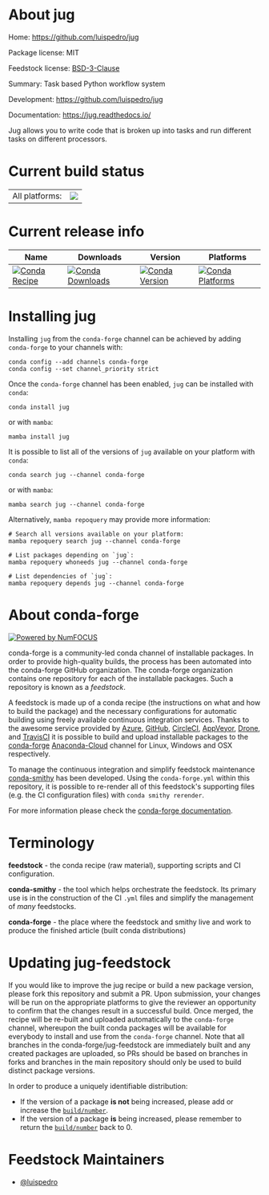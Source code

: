 About jug
=========

Home: https://github.com/luispedro/jug

Package license: MIT

Feedstock license: [BSD-3-Clause](https://github.com/conda-forge/jug-feedstock/blob/main/LICENSE.txt)

Summary: Task based Python workflow system

Development: https://github.com/luispedro/jug

Documentation: https://jug.readthedocs.io/

Jug allows you to write code that is broken up into
tasks and run different tasks on different processors.


Current build status
====================


<table><tr><td>All platforms:</td>
    <td>
      <a href="https://dev.azure.com/conda-forge/feedstock-builds/_build/latest?definitionId=3032&branchName=main">
        <img src="https://dev.azure.com/conda-forge/feedstock-builds/_apis/build/status/jug-feedstock?branchName=main">
      </a>
    </td>
  </tr>
</table>

Current release info
====================

| Name | Downloads | Version | Platforms |
| --- | --- | --- | --- |
| [![Conda Recipe](https://img.shields.io/badge/recipe-jug-green.svg)](https://anaconda.org/conda-forge/jug) | [![Conda Downloads](https://img.shields.io/conda/dn/conda-forge/jug.svg)](https://anaconda.org/conda-forge/jug) | [![Conda Version](https://img.shields.io/conda/vn/conda-forge/jug.svg)](https://anaconda.org/conda-forge/jug) | [![Conda Platforms](https://img.shields.io/conda/pn/conda-forge/jug.svg)](https://anaconda.org/conda-forge/jug) |

Installing jug
==============

Installing `jug` from the `conda-forge` channel can be achieved by adding `conda-forge` to your channels with:

```
conda config --add channels conda-forge
conda config --set channel_priority strict
```

Once the `conda-forge` channel has been enabled, `jug` can be installed with `conda`:

```
conda install jug
```

or with `mamba`:

```
mamba install jug
```

It is possible to list all of the versions of `jug` available on your platform with `conda`:

```
conda search jug --channel conda-forge
```

or with `mamba`:

```
mamba search jug --channel conda-forge
```

Alternatively, `mamba repoquery` may provide more information:

```
# Search all versions available on your platform:
mamba repoquery search jug --channel conda-forge

# List packages depending on `jug`:
mamba repoquery whoneeds jug --channel conda-forge

# List dependencies of `jug`:
mamba repoquery depends jug --channel conda-forge
```


About conda-forge
=================

[![Powered by
NumFOCUS](https://img.shields.io/badge/powered%20by-NumFOCUS-orange.svg?style=flat&colorA=E1523D&colorB=007D8A)](https://numfocus.org)

conda-forge is a community-led conda channel of installable packages.
In order to provide high-quality builds, the process has been automated into the
conda-forge GitHub organization. The conda-forge organization contains one repository
for each of the installable packages. Such a repository is known as a *feedstock*.

A feedstock is made up of a conda recipe (the instructions on what and how to build
the package) and the necessary configurations for automatic building using freely
available continuous integration services. Thanks to the awesome service provided by
[Azure](https://azure.microsoft.com/en-us/services/devops/), [GitHub](https://github.com/),
[CircleCI](https://circleci.com/), [AppVeyor](https://www.appveyor.com/),
[Drone](https://cloud.drone.io/welcome), and [TravisCI](https://travis-ci.com/)
it is possible to build and upload installable packages to the
[conda-forge](https://anaconda.org/conda-forge) [Anaconda-Cloud](https://anaconda.org/)
channel for Linux, Windows and OSX respectively.

To manage the continuous integration and simplify feedstock maintenance
[conda-smithy](https://github.com/conda-forge/conda-smithy) has been developed.
Using the ``conda-forge.yml`` within this repository, it is possible to re-render all of
this feedstock's supporting files (e.g. the CI configuration files) with ``conda smithy rerender``.

For more information please check the [conda-forge documentation](https://conda-forge.org/docs/).

Terminology
===========

**feedstock** - the conda recipe (raw material), supporting scripts and CI configuration.

**conda-smithy** - the tool which helps orchestrate the feedstock.
                   Its primary use is in the construction of the CI ``.yml`` files
                   and simplify the management of *many* feedstocks.

**conda-forge** - the place where the feedstock and smithy live and work to
                  produce the finished article (built conda distributions)


Updating jug-feedstock
======================

If you would like to improve the jug recipe or build a new
package version, please fork this repository and submit a PR. Upon submission,
your changes will be run on the appropriate platforms to give the reviewer an
opportunity to confirm that the changes result in a successful build. Once
merged, the recipe will be re-built and uploaded automatically to the
`conda-forge` channel, whereupon the built conda packages will be available for
everybody to install and use from the `conda-forge` channel.
Note that all branches in the conda-forge/jug-feedstock are
immediately built and any created packages are uploaded, so PRs should be based
on branches in forks and branches in the main repository should only be used to
build distinct package versions.

In order to produce a uniquely identifiable distribution:
 * If the version of a package **is not** being increased, please add or increase
   the [``build/number``](https://docs.conda.io/projects/conda-build/en/latest/resources/define-metadata.html#build-number-and-string).
 * If the version of a package **is** being increased, please remember to return
   the [``build/number``](https://docs.conda.io/projects/conda-build/en/latest/resources/define-metadata.html#build-number-and-string)
   back to 0.

Feedstock Maintainers
=====================

* [@luispedro](https://github.com/luispedro/)

